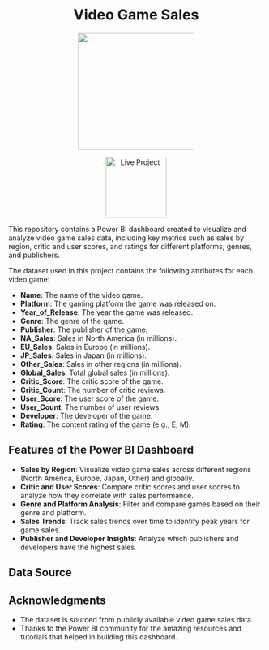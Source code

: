 <h1 align="center"> Video Game Sales </h1>
<p align="center">
  <img src="https://github.com/user-attachments/assets/0fc134e2-584d-4fe8-a295-8aea18961faf" width="230">
</p>


<p align="center">
<a href="https://app.powerbi.com/view?r=eyJrIjoiNjNjMjhhMTYtODQ0MC00NDczLTlhZWEtZWRiZGY3YTg2N2RmIiwidCI6IjNmMTcwMmFmLTNmNGUtNDk1ZS04YzhiLTEzNzIxZjM5YjFiMCJ9">
    <img src="https://github.com/user-attachments/assets/eb030d5f-8bb3-458e-9a2b-3c13a455c662" alt="Live Project" width="120">
</a>
</p>

This repository contains a Power BI dashboard created to visualize and analyze video game sales data, including key metrics such as sales by region, critic and user scores, and ratings for different platforms, genres, and publishers.

The dataset used in this project contains the following attributes for each video game:
- **Name**: The name of the video game.
- **Platform**: The gaming platform the game was released on.
- **Year_of_Release**: The year the game was released.
- **Genre**: The genre of the game.
- **Publisher**: The publisher of the game.
- **NA_Sales**: Sales in North America (in millions).
- **EU_Sales**: Sales in Europe (in millions).
- **JP_Sales**: Sales in Japan (in millions).
- **Other_Sales**: Sales in other regions (in millions).
- **Global_Sales**: Total global sales (in millions).
- **Critic_Score**: The critic score of the game.
- **Critic_Count**: The number of critic reviews.
- **User_Score**: The user score of the game.
- **User_Count**: The number of user reviews.
- **Developer**: The developer of the game.
- **Rating**: The content rating of the game (e.g., E, M).

## Features of the Power BI Dashboard

- **Sales by Region**: Visualize video game sales across different regions (North America, Europe, Japan, Other) and globally.
- **Critic and User Scores**: Compare critic scores and user scores to analyze how they correlate with sales performance.
- **Genre and Platform Analysis**: Filter and compare games based on their genre and platform.
- **Sales Trends**: Track sales trends over time to identify peak years for game sales.
- **Publisher and Developer Insights**: Analyze which publishers and developers have the highest sales.

## Data Source


## Acknowledgments

- The dataset is sourced from publicly available video game sales data.
- Thanks to the Power BI community for the amazing resources and tutorials that helped in building this dashboard.

